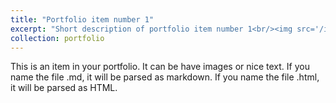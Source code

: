 ```yaml
---
title: "Portfolio item number 1"
excerpt: "Short description of portfolio item number 1<br/><img src='/images/Kundan1.png'>"
collection: portfolio
---
```


This is an item in your portfolio. It can be have images or nice text. If you name the file .md, it will be parsed as markdown. If you name the file .html, it will be parsed as HTML. 
